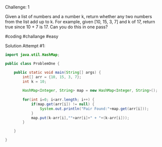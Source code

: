 Challenge: 1

Given a list of numbers and a number k, return whether any two numbers from the list add up to k.
For example, given [10, 15, 3, 7] and k of 17, return true since 10 + 7 is 17.
Can you do this in one pass?

#coding #challange #easy

Solution Attempt #1:
```java
import java.util.HashMap;

public class ProblemOne {

	public static void main(String[] args) {
		int[] arr = {10, 15, 3, 7};
		int k = 10;
		
		HashMap<Integer, String> map = new HashMap<Integer, String>();
		
		for(int i=0; i<arr.length; i++) {
			if(map.get(arr[i]) != null) {
				System.out.println("Pair Found:"+map.get(arr[i]));
			}
			map.put(k-arr[i],""+arr[i]+" + "+(k-arr[i]));
		}

	}

}
```
